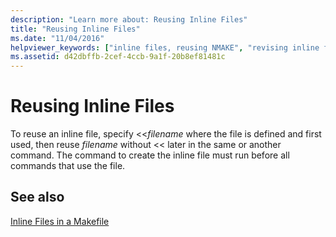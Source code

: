 ```yaml
---
description: "Learn more about: Reusing Inline Files"
title: "Reusing Inline Files"
ms.date: "11/04/2016"
helpviewer_keywords: ["inline files, reusing NMAKE", "revising inline files", "NMAKE program, inline files"]
ms.assetid: d42dbffb-2cef-4ccb-9a1f-20b8ef81481c
---
```

# Reusing Inline Files

To reuse an inline file, specify <<*filename* where the file is defined and first used, then reuse *filename* without << later in the same or another command. The command to create the inline file must run before all commands that use the file.

## See also

[Inline Files in a Makefile](inline-files-in-a-makefile.md)
